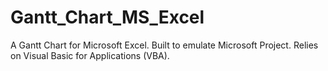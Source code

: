 # Gantt_Chart_MS_Excel
A Gantt Chart for Microsoft Excel. Built to emulate Microsoft Project. Relies on Visual Basic for Applications (VBA).
